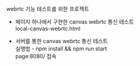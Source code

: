 webrtc 기능 테스트를 위한 프로젝트

- 페이지 하나에서 구현한 canvas webrtc 통신 테스트    
local-canvas-webrtc.html

- 서버를 통한 canvas webrtc 통신 테스트  
  실행법 - npm install && npm run start  
  page:8080/ 접속  


